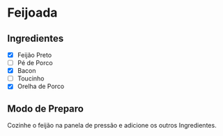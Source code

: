 # Feijoada

## Ingredientes
- [X] Feijão Preto
- [ ] Pé de Porco
- [X] Bacon
- [ ] Toucinho
- [x] Orelha de Porco

## Modo de Preparo

Cozinhe o feijão na panela de pressão e adicione os outros Ingredientes.
